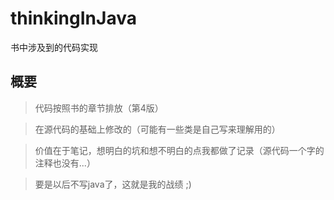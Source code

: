 # thinkingInJava
书中涉及到的代码实现
## 概要
> 代码按照书的章节排放（第4版）

> 在源代码的基础上修改的（可能有一些类是自己写来理解用的）

> 价值在于笔记，想明白的坑和想不明白的点我都做了记录（源代码一个字的注释也没有...）

> 要是以后不写java了，这就是我的战绩 ;)

